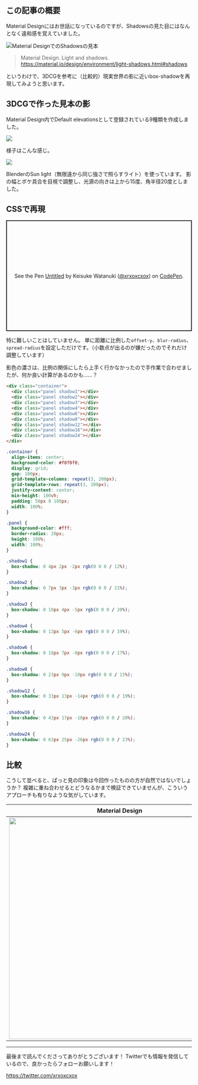 <!--
title:   3DCGをベースにして、リアル風のbox-shadowを考えてみる
tags:    CSS,デザイン,design
-->
## この記事の概要

Material Designにはお世話になっているのですが、Shadowsの見た目にはなんとなく違和感を覚えていました。

![Material DesignでのShadowsの見本](https://qiita-image-store.s3.ap-northeast-1.amazonaws.com/0/214677/cf2fa7db-9450-1d41-541f-f32a091e83dc.png)

> Material Design. Light and shadows. https://material.io/design/environment/light-shadows.html#shadows

というわけで、3DCGを参考に（比較的）現実世界の影に近いbox-shadowを再現してみようと思います。

## 3DCGで作った見本の影

Material Design内でDefault elevationsとして登録されている9種類を作成しました。

![](https://qiita-image-store.s3.ap-northeast-1.amazonaws.com/0/214677/672a32d3-3394-aa43-0596-8eb193d437a3.png)

様子はこんな感じ。

![](https://qiita-image-store.s3.ap-northeast-1.amazonaws.com/0/214677/1f7a9702-597d-805d-cef8-c30d73f1ffc3.png)

BlenderのSun light（無限遠から同じ強さで照らすライト）を使っています。
影の幅とボケ具合を目視で調整し、光源の向きは上から15度、角半径20度としました。

## CSSで再現

<p class="codepen" data-height="300" data-default-tab="css,result" data-slug-hash="ExELdzv" data-user="xrxoxcxox" style="height: 300px; box-sizing: border-box; display: flex; align-items: center; justify-content: center; border: 2px solid; margin: 1em 0; padding: 1em;">
  <span>See the Pen <a href="https://codepen.io/xrxoxcxox/pen/ExELdzv">
  Untitled</a> by Keisuke Watanuki (<a href="https://codepen.io/xrxoxcxox">@xrxoxcxox</a>)
  on <a href="https://codepen.io">CodePen</a>.</span>
</p>
<script async src="https://cpwebassets.codepen.io/assets/embed/ei.js"></script>

特に難しいことはしていません。
単に距離に比例した`offset-y`、`blur-radius`、`spread-radius`を設定しただけです。（小数点が出るのが嫌だったのでそれだけ調整しています）

影色の濃さは、比例の関係にしたら上手く行かなかったので手作業で合わせましたが、何か良い計算があるのかも……？

```html
<div class="container">
  <div class="panel shadow1"></div>
  <div class="panel shadow2"></div>
  <div class="panel shadow3"></div>
  <div class="panel shadow4"></div>
  <div class="panel shadow6"></div>
  <div class="panel shadow8"></div>
  <div class="panel shadow12"></div>
  <div class="panel shadow16"></div>
  <div class="panel shadow24"></div>
</div>
```

```css
.container {
  align-items: center;
  background-color: #f0f0f0;
  display: grid;
  gap: 100px;
  grid-template-columns: repeat(3, 200px);
  grid-template-rows: repeat(3, 200px);
  justify-content: center;
  min-height: 100vh;
  padding: 50px 0 100px;
  width: 100%;
}

.panel {
  background-color: #fff;
  border-radius: 20px;
  height: 100%;
  width: 100%;
}

.shadow1 {
  box-shadow: 0 4px 2px -2px rgb(0 0 0 / 12%);
}

.shadow2 {
  box-shadow: 0 7px 3px -3px rgb(0 0 0 / 21%);
}

.shadow3 {
  box-shadow: 0 10px 4px -5px rgb(0 0 0 / 20%);
}

.shadow4 {
  box-shadow: 0 13px 5px -6px rgb(0 0 0 / 19%);
}

.shadow6 {
  box-shadow: 0 18px 7px -8px rgb(0 0 0 / 17%);
}

.shadow8 {
  box-shadow: 0 23px 9px -10px rgb(0 0 0 / 15%);
}

.shadow12 {
  box-shadow: 0 33px 13px -14px rgb(0 0 0 / 19%);
}

.shadow16 {
  box-shadow: 0 43px 17px -18px rgb(0 0 0 / 20%);
}

.shadow24 {
  box-shadow: 0 63px 25px -26px rgb(0 0 0 / 23%);
}
```

## 比較

こうして並べると、ぱっと見の印象は今回作ったものの方が自然ではないでしょうか？
複雑に重ね合わせるとどうなるかまで検証できていませんが、こういうアプローチも有りなような気がしています。

| Material Design | 今回作ったもの |
| --- | --- |
| <img src="https://qiita-image-store.s3.ap-northeast-1.amazonaws.com/0/214677/cf2fa7db-9450-1d41-541f-f32a091e83dc.png" alt="" width="600"> | <img src="https://qiita-image-store.s3.ap-northeast-1.amazonaws.com/0/214677/4866b34f-fb26-06ac-5a33-d03087f26c8f.png" alt="" width="600"> |

---

最後まで読んでくださってありがとうございます！
Twitterでも情報を発信しているので、良かったらフォローお願いします！

https://twitter.com/xrxoxcxox
